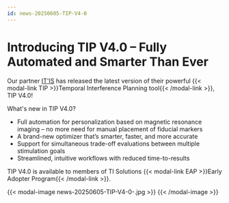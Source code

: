 ```yaml
---
id: news-20250605-TIP-V4-0
---
```

# Introducing TIP V4.0 – Fully Automated and Smarter Than Ever

Our partner [IT'IS](https://itis.swiss) has released the latest version of their powerful {{< modal-link TIP >}}Temporal Interference Planning tool{{< /modal-link >}}, TIP V4.0!

What's new in TIP V4.0?

* Full automation for personalization based on magnetic resonance imaging – no more need for manual placement of fiducial markers
* A brand-new optimizer that’s smarter, faster, and more accurate
* Support for simultaneous trade-off evaluations between multiple stimulation goals
* Streamlined, intuitive workflows with reduced time-to-results

TIP V4.0 is available to members of TI Solutions {{< modal-link EAP >}}Early Adopter Program{{< /modal-link >}}.

{{< modal-image news-20250605-TIP-V4-0-.jpg >}}
{{< /modal-image >}}
